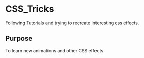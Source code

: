 # CSS_Tricks
Following Tutorials and trying to recreate interesting css effects.
## Purpose
To learn new animations and other CSS effects.
